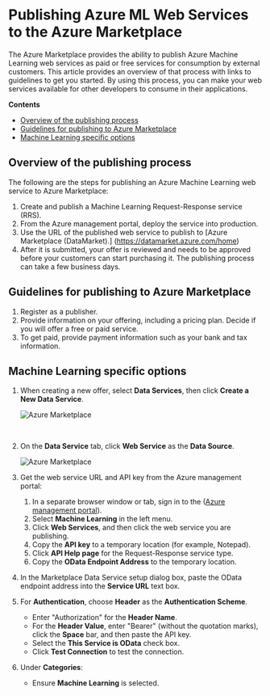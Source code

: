 <properties 
	pageTitle="Publishing Azure ML Web Services to the Azure Marketplace | Azure" 
	description="Publishing Azure ML Web Services to the Azure Marketplace" 
	services="machine-learning" 
	documentationCenter="" 
	authors="garyericson" 
	manager="paulettm" 
	editor="cgronlun"/>

<tags 
	ms.service="machine-learning" 
	ms.workload="data-services" 
	ms.tgt_pltfrm="na" 
	ms.devlang="na" 
	ms.topic="article" 
	ms.date="10/03/2014" 
	ms.author="garye"/>

# Publishing Azure ML Web Services to the Azure Marketplace 

The Azure Marketplace provides the ability to publish Azure Machine Learning web services as paid or free services for consumption by external customers. This article provides an overview of that process with links to guidelines to get you started. By using this process, you can make your web services available for other developers to consume in their applications.

**Contents**

* [Overview of the publishing process]
* [Guidelines for publishing to Azure Marketplace]
* [Machine Learning specific options]

<!--Anchors-->
[Overview of the publishing process]: #overview-of-the-publishing-process
[Guidelines for publishing to Azure Marketplace]: #guidelines-for-publishing-to-azure-marketplace
[Machine Learning specific options]: #machine-learning-specific-options 

## Overview of the publishing process 

The following are the steps for publishing an Azure Machine Learning web service to Azure Marketplace:

1.	Create and publish a Machine Learning Request-Response service (RRS).
2.	From the Azure management portal, deploy the service into production.
3.	Use the URL of the published web service to publish to [Azure Marketplace (DataMarket).] (https://datamarket.azure.com/home) 
4.	After it is submitted, your offer is reviewed and needs to be approved before your customers can start purchasing it. The publishing process can take a few business days. 

## Guidelines for publishing to Azure Marketplace

1.	Register as a publisher. 
2.	Provide information on your offering, including a pricing plan. Decide if you will offer a free or paid service.  
3.	To get paid, provide payment information such as your bank and tax information. 

## Machine Learning specific options


1.	When creating a new offer, select **Data Services**, then click **Create a New Data Service**. 
 
	![Azure Marketplace][image1]

	<br />

2. On the **Data Service** tab, click **Web Service** as the **Data Source**.

	![Azure Marketplace][image2]

3.	Get the web service URL and API key from the Azure management portal:
	1.	In a separate browser window or tab, sign in to the ([Azure management portal](https://manage.windowsazure.com)). 
	2.	Select **Machine Learning** in the left menu.
	3.	Click **Web Services**, and then click the web service you are publishing.
	4.	Copy the **API key** to a temporary location (for example, Notepad).
	5.	Click **API Help page** for the Request-Response service type.
	6.	Copy the **OData Endpoint Address** to the temporary location.


3.	In the Marketplace Data Service setup dialog box, paste the OData endpoint address into the **Service URL** text box.

	

4. For **Authentication**, choose **Header** as the **Authentication Scheme**.

	- Enter "Authorization" for the **Header Name**.
	- For the **Header Value**, enter "Bearer" (without the quotation marks), click the **Space** bar, and then paste the API key.
	- Select the **This Service is OData** check box.
	- Click **Test Connection** to test the connection.

	
5.	Under **Categories**:
	- Ensure **Machine Learning** is selected.



[image1]:./media/machine-learning-publish-web-service-to-azure-marketplace/image1.png
[image2]:./media/machine-learning-publish-web-service-to-azure-marketplace/image2.png
